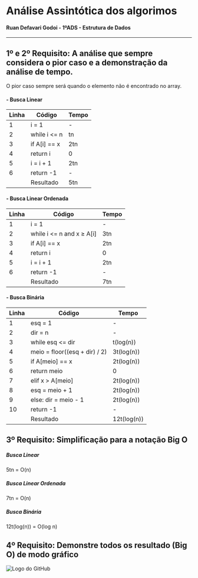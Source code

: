 # Análise Assintótica dos algorimos

#### Ruan Defavari Godoi - 1ºADS - Estrutura de Dados

---

## 1º e 2º Requisito: A análise que sempre considera o pior caso e a demonstração da análise de tempo.

O pior caso sempre será quando o elemento não é encontrado no array.

#### - Busca Linear

| Linha | Código       | Tempo |
| ----- | ------------ | ----- |
| 1     | i = 1        | -     |
| 2     | while i <= n | tn    |
| 3     | if A[i] == x | 2tn   |
| 4     | return i     | 0     |
| 5     | i = i + 1    | 2tn   |
| 6     | return -1    | -     |
|       | Resultado    | 5tn   |

#### - Busca Linear Ordenada

| Linha | Código                    | Tempo |
| ----- | ------------------------- | ----- |
| 1     | i = 1                     | -     |
| 2     | while i <= n and x ≥ A[i] | 3tn   |
| 3     | if A[i] == x              | 2tn   |
| 4     | return i                  | 0     |
| 5     | i = i + 1                 | 2tn   |
| 6     | return -1                 | -     |
|       | Resultado                 | 7tn   |

#### - Busca Binária

| Linha | Código                        | Tempo       |
| ----- | ----------------------------- | ----------- |
| 1     | esq = 1                       | -           |
| 2     | dir = n                       | -           |
| 3     | while esq <= dir              | t(log(n))   |
| 4     | meio = floor((esq + dir) / 2) | 3t(log(n))  |
| 5     | if A[meio] == x               | 2t(log(n))  |
| 6     | return meio                   | 0           |
| 7     | elif x > A[meio]              | 2t(log(n))  |
| 8     | esq = meio + 1                | 2t(log(n))  |
| 9     | else: dir = meio - 1          | 2t(log(n))  |
| 10    | return -1                     | -           |
|       | Resultado                     | 12t(log(n)) |

## 3º Requisito: Simplificação para a notação Big O

##### Busca Linear

5tn = O(n)

##### Busca Linear Ordenada

7tn = O(n)

##### Busca Binária

12t(log(n)) = O(log n)

## 4º Requisito: Demonstre todos os resultado (Big O) de modo gráfico

![Logo do GitHub](hhttps://github.com/ruangodoi/FATEC-AMS-ED2024-1-1681432412006-Ruan/tree/main/Estruturas-de-dados-entregas-2024/Atividade%20B3-3/Gráfico)
